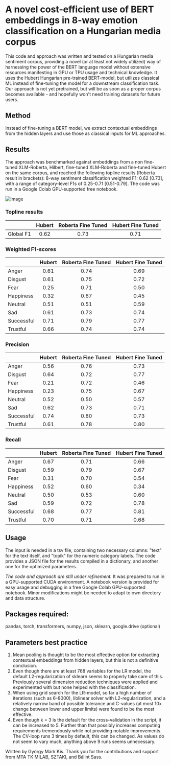 # A novel cost-efficient use of BERT embeddings in 8-way emotion classification on a Hungarian media corpus

This code and approach was written and tested on a Hungarian media sentiment corpus, providing a novel (or at least not widely utilized) way of harnessing the power of the BERT language model without extensive resources manifesting in GPU or TPU usage and technical knowledge. It uses the Hubert Hungarian pre-trained BERT-model, but utilizes classical ML instead of fine-tuning the model for a downstream classification task. Our approach is not yet pretrained, but will be as soon as a proper corpus becomes available - and hopefully won't need training datasets for future users.

## Method
Instead of fine-tuning a BERT model, we extract contextual embeddings from the hidden layers and use those as classical inputs for ML approaches.

## Results
The approach was benchmarked against embeddings from a non fine-tuned XLM-Roberta, Hilbert, fine-tuned XLM-Roberta and fine-tuned Hubert on the same corpus, and reached the following topline results (Roberta result in brackets): 8-way sentiment classification weighted F1: 0.62 [0.73], with a range of category-level F1s of 0.25-0.71 [0.51-0.79]. The code was run in a Google Colab GPU-supported free notebook.


![image](https://user-images.githubusercontent.com/23291101/145797730-2cd0a4bf-f730-4000-9bb0-c4d053a9438b.png)


### Topline results
|                  |     Hubert    |     Roberta Fine Tuned    |      Hubert Fine Tuned     |
|:----------------:|:-------------:|:-------------------------:|:--------------------------:|
|     Global F1    |      0.62     |            0.73           |             0.71           |


### Weighted F1-scores
|                   |     Hubert    |     Roberta Fine Tuned    |      Hubert Fine Tuned     |
|-------------------|:-------------:|:-------------------------:|:--------------------------:|
|     Anger         |      0.61     |            0.74           |             0.69           |
|     Disgust       |      0.61     |            0.75           |             0.72           |
|     Fear          |      0.25     |            0.71           |             0.50           |
|     Happiness     |      0.32     |            0.67           |             0.45           |
|     Neutral       |      0.51     |            0.51           |             0.59           |
|     Sad           |      0.61     |            0.73           |             0.74           |
|     Successful    |      0.71     |            0.79           |             0.77           |
|     Trustful      |      0.66     |            0.74           |             0.74           |

### Precision
|                   |     Hubert    |     Roberta Fine Tuned    |      Hubert Fine Tuned     |
|-------------------|:-------------:|:-------------------------:|:--------------------------:|
|     Anger         |      0.56     |            0.76           |             0.73           |
|     Disgust       |      0.64     |            0.72           |             0.77           |
|     Fear          |      0.21     |            0.72           |             0.46           |
|     Happiness     |      0.23     |            0.75           |             0.67           |
|     Neutral       |      0.52     |            0.50           |             0.57           |
|     Sad           |      0.62     |            0.73           |             0.71           |
|     Successful    |      0.74     |            0.80           |             0.73           |
|     Trustful      |      0.61     |            0.78           |             0.80           |

### Recall
|                   |     Hubert    |     Roberta Fine Tuned    |      Hubert Fine Tuned     |
|-------------------|:-------------:|:-------------------------:|:--------------------------:|
|     Anger         |      0.67     |            0.71           |             0.66           |
|     Disgust       |      0.59     |            0.79           |             0.67           |
|     Fear          |      0.31     |            0.70           |             0.54           |
|     Happiness     |      0.52     |            0.60           |             0.34           |
|     Neutral       |      0.50     |            0.53           |             0.60           |
|     Sad           |      0.59     |            0.72           |             0.78           |
|     Successful    |      0.68     |            0.77           |             0.81           |
|     Trustful      |      0.70     |            0.71           |             0.68           |

## Usage
The input is needed in a tsv file, containing two necessary columns: "text" for the text itself, and "topik" for the numeric category labels. The code provides a JSON file for the results compiled in a dictionary, and another one for the optimized parameters.

*The code and approach are still under refinement.* It was prepared to run in a GPU-supported CUDA environment. A notebook version is provided for easy usage and debugging in a free Google Colab GPU-supported notebook. Minor modifications might be needed to adapt to own directory and data structure.

## Packages required:
pandas, torch, transformers, numpy, json, sklearn, google.drive (optional)

## Parameters best practice
1. Mean pooling is thought to be the most effective option for extracting contextual embeddings from hidden layers, but this is not a definitive conclusion.
2. Even though there are at least 768 variables for the LR model, the default L2-regularization of sklearn seems to properly take care of this. Previously several dimension reduction techniques were applied and experimented with but none helped with the classification.
3. When using grid search for the LR-model, so far a high number of iterations (such as 6-8000), liblinear solver with L2-regularization, and a relatively narrow band of possible tolerance and C-values (at most 10x change between lower and upper limits) were found to be the most effective.
4. Even though k = 3 is the default for the cross-validation in the script, it can be increased to 5. Further than that possibly increases computing requirements tremendously while not providing notable improvements. The CV-loop runs 3 times by default, this can be changed. As values do not seem to vary much, anything above 9 runs seems unnecessary.


Written by György Márk Kis. Thank you for the contributions and support from MTA TK MILAB, SZTAKI, and Bálint Sass.
